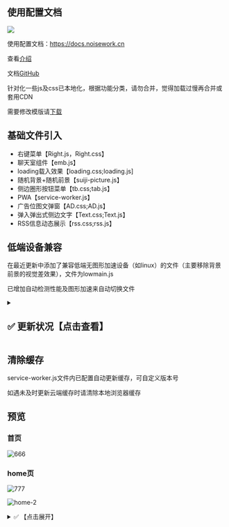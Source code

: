 ## 使用配置文档

![](https://jsd.cdn.noisework.cn/gh/rcy1314/tuchuang@main/uPic/1725097441525.png)

  


使用配置文档：https://docs.noisework.cn

查看[介绍](https://docs.noisework.cn/guide/intro.html)

文档[GitHub](https://github.com/rcy1314/noisework-docs)

针对化一些js及css已本地化，根据功能分类，请勿合并，觉得加载过慢再合并或套用CDN

需要修改模版请[下载](https://github.com/rcy1314/noisework/releases)

## 基础文件引入

- 右键菜单【Right.js，Right.css】
- 聊天室组件【emb.js】
- loading载入效果【loading.css;loading.js]
- 随机背景+随机前景【suiji-picture.js】
- 侧边圈形按钮菜单【tb.css;tab.js】
- PWA【service-worker.js】
- 广告位图文弹窗【AD.css;AD.js】
- 弹入弹出式侧边文字【Text.css;Text.js】
- RSS信息动态展示【rss.css;rss.js】

## 低端设备兼容

在最近更新中添加了兼容低端无图形加速设备（如linux）的文件（主要移除背景前景的视觉差效果），文件为lowmain.js

已增加自动检测性能及图形加速来自动切换文件

<details>
<summary><h2>✅ 更新状况【点击查看】</h2></summary>


- 优化pwa文件，避免沉余缓存及重复监听，优化背景图等图片路径，避免本地无法预览
- 对pwa（service-worker.js）开启延迟注册，并开启压缩
- 首页增加说说笔记卡片，优化css及js的加载逻辑，配置请访问https://docs.noisework.cn/guide/shuoshuo
- 调整小黑猫鼠标为本地引入，调整点击特效仅在非移动端下生效
- 添加鼠标点击效果
- 重新设计了公共服务页UI，添加部署在云服务器中的热榜API服务并更换热榜数据API
- 从main.js单独分离隐藏数字时钟代码
- 增加自动检测性能及图形加速来自动切换main.js文件
- 首页增加低端设备下无显卡无图形加速时的兼容文件-lowmain.js
- 调整首页鼠标样式为黑猫光标，原有样式已注释保留
- 更新main.js文件，优化首页页面性能
- 调整rss卡片组件为图文版显示
- 12.12增加热榜组件，定制化css样式
- 优化网站合集滑动跟随逻辑
- 优化首页音乐组件加载代码，提供同步加载及异步加载代码，可前往配置页面查看
- 调整说说页面显示样式
- 增加404页面，避免服务器部署时空白

- 增加B站视频收藏为本地JS文件播放列表-配置文档中查看
- 调整摸鱼日历为本地文件假期倒计时-不会失效
- 优化页面性能及优化交互逻辑
- 9.5-调整首页右侧菜单按钮为全局可拖放，点击后可弹出菜单选项
- 调整首页社交媒体一栏的页面布局效果
- 9.3-增加页面留言评论板块
- 页面增加友情链接模块
- 更新home页手机尺寸下侧边弹出栏样式及效果
- 调整模拟终端加入指定关键词及AI对话等命令
- 8.22-优化首页头像右下角图标处切换背景图的逻辑
- 调整页面载入时的音效为随机音效数组
- 优化home页手机尺寸下的随机背景载入逻辑
- 8.20-调整首页头像右下角图标为切换背景前景的控制按钮
- 添加首页浮动悬空文字，定制化全局位置及音效，双击可关闭

- 8.19-调整home页背景及切换逻辑，去除多余的css
- 增加home页面手机尺寸下对背景图的切换控制
- 8.18-调整home页组件css类名称及首页时钟样式
- 调整优化载入音效播放逻辑，在页面退出后才会再触发
- 增加home页监听某些组件功能，请求失败时自动隐藏失效组件
- 24.8.16-增加页面全局音效，包含鼠标点击及指定元素音效
- 24.8.15-修复home页手机尺寸下背景图片挤压情况【手机端背景图参考尺寸：736 × 1308】，增加向下滑动提示
- 优化首页模块视觉效果，调整网站模块滑动缩放
- 24.8.14-增加首页图片未加载时的背景底色，使其载入过渡更自然
- 调整修复首页点击及右键全局弹出图片效果，再点击可关闭图片
- 24.8.13-调整home页头像部分为动态可切换效果，增加标题处打字机效果文字
- 24.8.12-调整home页侧边背景布局效果（解决元素居中问题）
- 24.8.11-添加home页侧边视频播放效果组件
- 24.8.07更改抖音去水印接口，修改摸鱼日历API
- 24.7.27-添加home页手机尺寸侧边弹出栏
- 23.12.29-添加右键菜单【Right.js，Right.css】
- 添加聊天室组件【emb.js】https://noise.zhubai.love/posts/2212598888907571200
- 添加图标引用：https://fontawesome.com
- 添加loading载入效果【loading.css;loading.js]
- 添加随机背景+随机前景【suiji-picture.js】
- 添加主页问候提醒弹窗【时间分类】
- 添加侧边圈形按钮菜单【tb.css;tab.js】
- 更新双击头像终端菜单【引入抖音、tiktok去水印下载命令】
- 引入PWA【service-worker.js】
- 更换切换风格页【home.html】
- 添加广告位图文弹窗，自动轮询播放，点击可关闭，仅在电脑端尺寸下显示【AD.css;AD.js】
- 添加弹入弹出式侧边文字【Text.css;Text.js】
- 更新公共服务页【增加单页播放室、N8N实例、RSSHUB实例】
- 添加手机端向下滑动提示
- 修改主界面css布局
- 添加RSS信息动态展示,手机端尺寸不显示【rss.css;rss.js】
- 添加隐藏式数字时钟及隐藏式底部页脚

</details>

## 清除缓存

service-worker.js文件内已配置自动更新缓存，可自定义版本号

如遇未及时更新云端缓存时请清除本地浏览器缓存

## 预览

### 首页

![666](https://jsd.cdn.noisework.cn/gh/rcy1314/tuchuang@main/uPic/666.png)

### home页

![777](https://jsd.cdn.noisework.cn/gh/rcy1314/tuchuang@main/uPic/777.png)



![home-2](https://jsd.cdn.noisework.cn/gh/rcy1314/tuchuang@main/uPic/home-2.png)

<details>
<summary>✅ 【点击展开】</summary>

![233](https://jsd.cdn.noisework.cn/gh/rcy1314/tuchuang@main/uPic/233.png)
